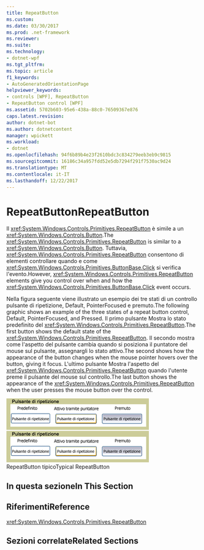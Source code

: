 ```yaml
---
title: RepeatButton
ms.custom: 
ms.date: 03/30/2017
ms.prod: .net-framework
ms.reviewer: 
ms.suite: 
ms.technology:
- dotnet-wpf
ms.tgt_pltfrm: 
ms.topic: article
f1_keywords:
- AutoGeneratedOrientationPage
helpviewer_keywords:
- controls [WPF], RepeatButton
- RepeatButton control [WPF]
ms.assetid: 5702b603-95e6-438a-88c0-76509367e876
caps.latest.revision: 
author: dotnet-bot
ms.author: dotnetcontent
manager: wpickett
ms.workload:
- dotnet
ms.openlocfilehash: 94f6b89b4e23f2610bdc3c834279eeb3eb9c9815
ms.sourcegitcommit: 16186c34a957fdd52e5db7294f291f7530ac9d24
ms.translationtype: MT
ms.contentlocale: it-IT
ms.lasthandoff: 12/22/2017
---
```

# <a name="repeatbutton"></a><span data-ttu-id="23c27-102">RepeatButton</span><span class="sxs-lookup"><span data-stu-id="23c27-102">RepeatButton</span></span>
<span data-ttu-id="23c27-103">Il <xref:System.Windows.Controls.Primitives.RepeatButton> è simile a un <xref:System.Windows.Controls.Button>.</span><span class="sxs-lookup"><span data-stu-id="23c27-103">The <xref:System.Windows.Controls.Primitives.RepeatButton> is similar to a <xref:System.Windows.Controls.Button>.</span></span> <span data-ttu-id="23c27-104">Tuttavia, <xref:System.Windows.Controls.Primitives.RepeatButton> consentono di elementi controllare quando e come <xref:System.Windows.Controls.Primitives.ButtonBase.Click> si verifica l'evento.</span><span class="sxs-lookup"><span data-stu-id="23c27-104">However, <xref:System.Windows.Controls.Primitives.RepeatButton> elements give you control over when and how the <xref:System.Windows.Controls.Primitives.ButtonBase.Click> event occurs.</span></span>  
  
 <span data-ttu-id="23c27-105">Nella figura seguente viene illustrato un esempio dei tre stati di un controllo pulsante di ripetizione, Default, PointerFocused e premuto.</span><span class="sxs-lookup"><span data-stu-id="23c27-105">The following graphic shows an example of the three states of a repeat button control, Default, PointerFocused, and Pressed.</span></span> <span data-ttu-id="23c27-106">Il primo pulsante Mostra lo stato predefinito del <xref:System.Windows.Controls.Primitives.RepeatButton>.</span><span class="sxs-lookup"><span data-stu-id="23c27-106">The first button shows the default state of the <xref:System.Windows.Controls.Primitives.RepeatButton>.</span></span> <span data-ttu-id="23c27-107">Il secondo mostra come l'aspetto del pulsante cambia quando si posiziona il puntatore del mouse sul pulsante, assegnargli lo stato attivo.</span><span class="sxs-lookup"><span data-stu-id="23c27-107">The second shows how the appearance of the button changes when the mouse pointer hovers over the button, giving it focus.</span></span> <span data-ttu-id="23c27-108">L'ultimo pulsante Mostra l'aspetto del <xref:System.Windows.Controls.Primitives.RepeatButton> quando l'utente preme il pulsante del mouse sul controllo.</span><span class="sxs-lookup"><span data-stu-id="23c27-108">The last button shows the appearance of the <xref:System.Windows.Controls.Primitives.RepeatButton> when the user presses the mouse button over the control.</span></span>  
  
 <span data-ttu-id="23c27-109">![Ripetere gli stati dei pulsanti](../../../../docs/framework/wpf/controls/media/ss-ctl-repeatbutton.png "SS_CTL_repeatbutton")</span><span class="sxs-lookup"><span data-stu-id="23c27-109">![Repeat button states](../../../../docs/framework/wpf/controls/media/ss-ctl-repeatbutton.png "SS_CTL_repeatbutton")</span></span>  
<span data-ttu-id="23c27-110">RepeatButton tipico</span><span class="sxs-lookup"><span data-stu-id="23c27-110">Typical RepeatButton</span></span>  
  
## <a name="in-this-section"></a><span data-ttu-id="23c27-111">In questa sezione</span><span class="sxs-lookup"><span data-stu-id="23c27-111">In This Section</span></span>  
  
## <a name="reference"></a><span data-ttu-id="23c27-112">Riferimenti</span><span class="sxs-lookup"><span data-stu-id="23c27-112">Reference</span></span>  
 <xref:System.Windows.Controls.Primitives.RepeatButton>  
  
## <a name="related-sections"></a><span data-ttu-id="23c27-113">Sezioni correlate</span><span class="sxs-lookup"><span data-stu-id="23c27-113">Related Sections</span></span>
